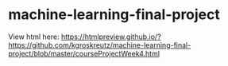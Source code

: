 # machine-learning-final-project
View html here:
https://htmlpreview.github.io/?https://github.com/kgroskreutz/machine-learning-final-project/blob/master/courseProjectWeek4.html